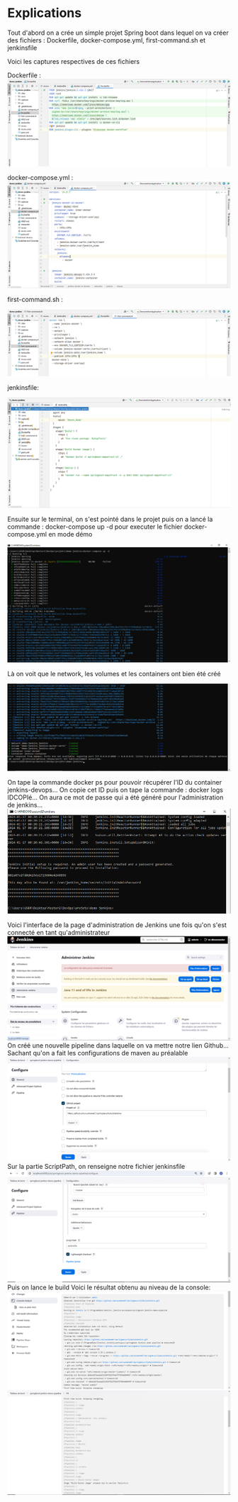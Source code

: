 
# Explications

Tout d'abord on a crée un simple projet Spring boot dans lequel on va créer des fichiers : Dockerfile, docker-compose.yml, first-command.sh et jenkinsfile

Voici les captures respectives de ces fichiers

Dockerfile : 
![Capture 1](https://github.com/ousmane07/SpringSecurityBuildJenkins/blob/master/captures/dockerfile.png?raw=true)

docker-compose.yml :  
![Capture 2](https://github.com/ousmane07/SpringSecurityBuildJenkins/blob/master/captures/dok-comp.png?raw=true)

first-command.sh : 

![Capture 3](https://github.com/ousmane07/SpringSecurityBuildJenkins/blob/master/captures/first-command.png?raw=true)

jenkinsfile:

![Capture 4](https://github.com/ousmane07/SpringSecurityBuildJenkins/blob/master/captures/jenkinsfile.png?raw=true)

Ensuite sur le terminal, on s'est pointé dans le projet puis on a lancé la commande : docker-compose up -d pour executer le fichier docker-compose.yml en mode démo

![Capture 5](https://github.com/ousmane07/SpringSecurityBuildJenkins/blob/master/captures/1.png?raw=true)

Là on voit que le network, les volumes et les containers ont bien été créé

![Capture 6](https://github.com/ousmane07/SpringSecurityBuildJenkins/blob/master/captures/2.png?raw=true)

On tape la commande docker ps pour pouvoir récupérer l'ID du container jenkins-devops...
On copie cet ID puis on tape la commande : docker logs IDCOPIé...
On aura ce mot de passe qui a été généré pour l'administration de jenkins...
![Capture 7](https://github.com/ousmane07/SpringSecurityBuildJenkins/blob/master/captures/4.png?raw=true)

Voici l'interface de la page d'administration de Jenkins une fois qu'on s'est connecté en tant qu'administrateur
![Capture 8](https://github.com/ousmane07/SpringSecurityBuildJenkins/blob/master/captures/5.png?raw=true)
On créé une nouvelle pipeline dans laquelle on va mettre notre lien Github...
Sachant qu'on a fait les configurations de maven au préalable
![Capture 9](https://github.com/ousmane07/SpringSecurityBuildJenkins/blob/master/captures/6.png?raw=true)
Sur la partie ScriptPath, on renseigne notre fichier jenkinsfile
![Capture 10](https://github.com/ousmane07/SpringSecurityBuildJenkins/blob/master/captures/7.png?raw=true)
Puis on lance le build
Voici le résultat obtenu au niveau de la console:
![Capture 11](https://github.com/ousmane07/SpringSecurityBuildJenkins/blob/master/captures/8.png?raw=true)
![Capture 12](https://github.com/ousmane07/SpringSecurityBuildJenkins/blob/master/captures/9.png?raw=true)






